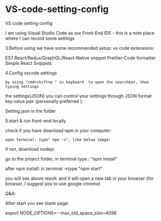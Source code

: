 # VS-code-setting-config
VS code setting config

I am using Visual Studio Code  as our Front-End IDE - this is a note place where I can record some settings

3.Before using we have some recommended setup: 
vs code extensions: 

ES7 React/Redux/GraphQL/React-Native snippet
Prettier-Code formatter
Simple React Snippets


4.Config vscode settings


    by using "cmd+shift+p " in keyboard  to open the searchbar, then typing settings

the settings(JSON) you can control your settings through JSON format key:value pair (personally preferred ): 

Setting.json in the folder




5.start & run front-end locally 


check if you have download npm in your computer:

    open terminal: type" npm -v", like below image:

if not, download nodejs:


go to the project folder, in terminal type : "npm install"


after npm install: in terminal ->type "npm start"

you will see above result: and it will open a new tab in your browser (for browser, I suggest you to use google chrome)



Q&A:

After start you see blank page: 

 export NODE_OPTIONS=--max_old_space_size=4096 



